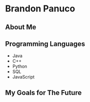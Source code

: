 # Brandon Panuco

## About Me

## Programming Languages
- Java
- C++
- Python
- SQL
- JavaScript

## My Goals for The Future
